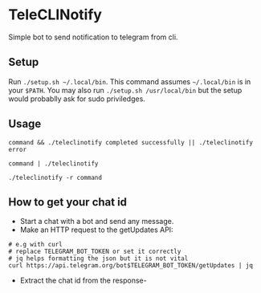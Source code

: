 # TeleCLINotify

Simple bot to send notification to telegram from cli.

## Setup
Run `./setup.sh ~/.local/bin`. This command assumes `~/.local/bin` is in your `$PATH`. You may also run `./setup.sh /usr/local/bin` but the setup would probablly ask for sudo priviledges.

## Usage
```
command && ./teleclinotify completed successfully || ./teleclinotify error

command | ./teleclinotify

./teleclinotify -r command
```

## How to get your chat id
- Start a chat with a bot and send any message.
- Make an HTTP request to the getUpdates API:
```
# e.g with curl
# replace TELEGRAM_BOT_TOKEN or set it correctly
# jq helps formatting the json but it is not vital
curl https://api.telegram.org/bot$TELEGRAM_BOT_TOKEN/getUpdates | jq
```
- Extract the chat id from the response-
